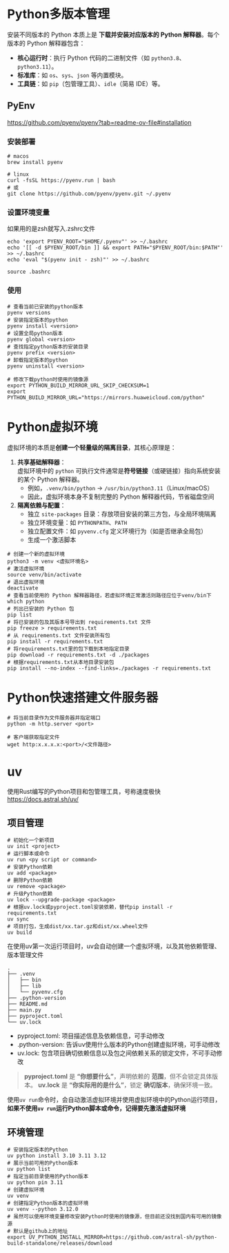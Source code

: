 # Python多版本管理
安装不同版本的 Python 本质上是 ​**下载并安装对应版本的 Python 解释器**。每个版本的 Python 解释器包含：
- ​**核心运行时**：执行 Python 代码的二进制文件（如 `python3.8`、`python3.11`）。
- ​**标准库**：如 `os`、`sys`、`json` 等内置模块。
- ​**工具链**：如 `pip`（包管理工具）、`idle`（简易 IDE）等。
## PyEnv
https://github.com/pyenv/pyenv?tab=readme-ov-file#installation
### 安装部署
```shell
# macos
brew install pyenv

# linux
curl -fsSL https://pyenv.run | bash
# 或
git clone https://github.com/pyenv/pyenv.git ~/.pyenv

```
### 设置环境变量
如果用的是zsh就写入.zshrc文件
```shell
echo 'export PYENV_ROOT="$HOME/.pyenv"' >> ~/.bashrc
echo '[[ -d $PYENV_ROOT/bin ]] && export PATH="$PYENV_ROOT/bin:$PATH"' >> ~/.bashrc
echo 'eval "$(pyenv init - zsh)"' >> ~/.bashrc

source .bashrc
```
### 使用
```shell
# 查看当前已安装的python版本
pyenv versions
# 安装指定版本的python
pyenv install <version>
# 设置全局python版本
pyenv global <version>
# 查找指定python版本的安装目录
pyenv prefix <version>
# 卸载指定版本的python
pyenv uninstall <version>

# 修改下载python时使用的镜像源
export PYTHON_BUILD_MIRROR_URL_SKIP_CHECKSUM=1
export PYTHON_BUILD_MIRROR_URL="https://mirrors.huaweicloud.com/python"

```
# Python虚拟环境
虚拟环境的本质是 ​**创建一个轻量级的隔离目录**，其核心原理是：
1. ​**共享基础解释器**：  
    虚拟环境中的 `python` 可执行文件通常是 ​**符号链接**​（或硬链接）指向系统安装的某个 Python 解释器。
    - 例如，`.venv/bin/python` → `/usr/bin/python3.11`（Linux/macOS）
    - 因此，虚拟环境本身不复制完整的 Python 解释器代码，节省磁盘空间
2. ​**隔离依赖与配置**：
    - ​独立 `site-packages` 目录：存放项目安装的第三方包，与全局环境隔离
    - ​独立环境变量：如 `PYTHONPATH`、`PATH`
    - ​独立配置文件：如 `pyvenv.cfg` 定义环境行为（如是否继承全局包）
	 - 生成一个激活脚本
	
```shell
# 创建一个新的虚拟环境
python3 -m venv <虚拟环境名>
# 激活虚拟环境
source venv/bin/activate
# 退出虚拟环境
deactivate
# 查看当前使用的 Python 解释器路径，若虚拟环境正常激活则路径应位于venv/bin下
which python
# 列出已安装的 Python 包
pip list
# 将已安装的包及其版本号导出到 requirements.txt 文件
pip freeze > requirements.txt
# 从 requirements.txt 文件安装所有包
pip install -r requirements.txt
# 将requirements.txt里的包下载到本地指定目录
pip download -r requirements.txt -d ./packages
# 根据requirements.txt从本地目录安装包
pip install --no-index --find-links=./packages -r requirements.txt
```
# Python快速搭建文件服务器
```shell
# 将当前目录作为文件服务器并指定端口
python -m http.server <port> 

# 客户端获取指定文件
wget http:x.x.x.x:<port>/<文件路径>
```
# uv
使用Rust编写的Python项目和包管理工具，号称速度极快
https://docs.astral.sh/uv/
## 项目管理
```shell
# 初始化一个新项目
uv init <project>
# 运行脚本或命令
uv run <py script or command>
# 安装Python依赖
uv add <package>
# 删除Python依赖
uv remove <package>
# 升级Python依赖
uv lock --upgrade-package <package>
# 根据uv.lock或pyproject.toml安装依赖，替代pip install -r requirements.txt
uv sync
# 项目打包，生成dist/xx.tar.gz和dist/xx.wheel文件
uv build
```
在使用uv第一次运行项目时，uv会自动创建一个虚拟环境，以及其他依赖管理、版本管理文件
```shell
.
├── .venv
│   ├── bin
│   ├── lib
│   └── pyvenv.cfg
├── .python-version
├── README.md
├── main.py
├── pyproject.toml
└── uv.lock
```
- pyproject.toml: 项目描述信息及依赖信息，可手动修改
- .python-version: 告诉uv使用什么版本的Python创建虚拟环境，可手动修改
- uv.lock: 包含项目确切依赖信息以及包之间依赖关系的锁定文件，不可手动修改
> **pyproject.toml** 是 **“你想要什么”**，声明依赖的 **范围**，但不会锁定具体版本。
> **uv.lock** 是 **“你实际用的是什么”**，锁定 **确切版本**，确保环境一致。

使用`uv run`命令时，会自动激活虚拟环境并使用虚拟环境中的Python运行项目，**如果不使用`uv run`运行Python脚本或命令，记得要先激活虚拟环境**
## 环境管理
```shell
# 安装指定版本的Python
uv python install 3.10 3.11 3.12
# 展示当前可用的Python版本
uv python list
# 指定当前目录使用的Python版本
uv python pin 3.11
# 创建虚拟环境
uv venv
# 创建指定Python版本的虚拟环境
uv venv --python 3.12.0
# 虽然可以使用环境变量修改安装Python时使用的镜像源，但目前还没找到国内有可用的镜像源
# 默认是github上的地址
export UV_PYTHON_INSTALL_MIRROR=https://github.com/astral-sh/python-build-standalone/releases/download
```
